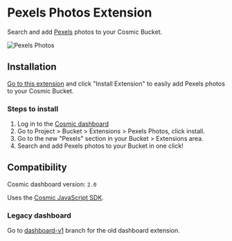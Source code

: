 # Pexels Photos Extension
Search and add [Pexels](https://pexels.com) photos to your Cosmic Bucket.

![Pexels Photos]("https://github.com/kemiljk/pexels-extension/assets/26257029/dfb6fa02-d970-4d90-ae49-c6dbc814e912?w=2000&auto=format")

## Installation
[Go to this extension](https://www.cosmicjs.com/marketplace/extensions/pexels) and click "Install Extension" to easily add Pexels photos to your Cosmic Bucket.

### Steps to install

1. Log in to the [Cosmic dashboard](https://www.cosmicjs.com/login)
2. Go to Project > Bucket > Extensions > Pexels Photos, click install.
3. Go to the new "Pexels" section in your Bucket > Extensions area.
4. Search and add Pexels photos to your Bucket in one click!


## Compatibility
Cosmic dashboard version: `2.0`

Uses the [Cosmic JavaScript SDK](https://www.npmjs.com/package/@cosmicjs/sdk).

### Legacy dashboard
Go to [dashboard-v1](https://github.com/cosmicjs/unsplash-extension/tree/dashboard-v1) branch for the old dashboard extension.
